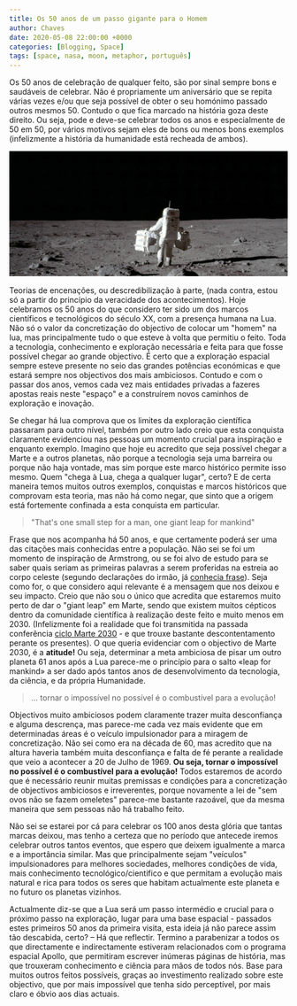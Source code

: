 ```yaml
---
title: Os 50 anos de um passo gigante para o Homem
author: Chaves
date: 2020-05-08 22:00:00 +0000
categories: [Blogging, Space]
tags: [space, nasa, moon, metaphor, português]
---
```


Os 50 anos de celebração de qualquer feito, são por sinal sempre bons e saudáveis de celebrar. Não é propriamente um aniversário que se repita várias vezes e/ou que seja possível de obter o seu homónimo passado outros mesmos 50. Contudo o que fica marcado na história goza deste direito. Ou seja, pode e deve-se celebrar todos os anos e especialmente de 50 em 50, por vários motivos sejam eles de bons ou menos bons exemplos (infelizmente a história da humanidade está recheada de ambos).

![moon_walk](/assets/img/posts/moon_walk.jpg)

Teorias de encenações, ou descredibilização à parte, (nada contra, estou só a partir do princípio da veracidade dos acontecimentos). Hoje celebramos os 50 anos do que considero ter sido um dos marcos científicos e tecnológicos do século XX, com a presença humana na Lua. Não só o valor da concretização do objectivo de colocar um "homem" na lua, mas principalmente tudo o que esteve à volta que permitiu o feito. Toda a tecnologia, conhecimento e exploração necessária e feita para que fosse possível chegar ao grande objectivo. É certo que a exploração espacial sempre esteve presente no seio das grandes potências económicas e que estará sempre nos objectivos dos mais ambiciosos. Contudo e com o passar dos anos, vemos cada vez mais entidades privadas a fazeres apostas reais neste "espaço" e a construírem novos caminhos de exploração e inovação.

Se chegar há lua comprova que os limites da exploração científica passaram para outro nível, também por outro lado creio que esta conquista claramente evidenciou nas pessoas um momento crucial para inspiração e enquanto exemplo. Imagino que hoje eu acredito que seja possível chegar a Marte e a outros planetas, não porque a tecnologia seja uma barreira ou porque não haja vontade, mas sim porque este marco histórico permite isso mesmo. Quem "chega à Lua, chega a qualquer lugar", certo? E de certa maneira temos muitos outros exemplos, conquistas e marcos históricos que comprovam esta teoria, mas não há como negar, que sinto que a origem está fortemente confinada a esta conquista em particular.

>"That's one small step for a man, one giant leap for mankind"

Frase que nos acompanha há 50 anos, e que certamente poderá ser uma das citações mais conhecidas entre a população. Não sei se foi um momento de inspiração de Armstrong, ou se foi alvo de estudo para se saber quais seriam as primeiras palavras a serem proferidas na estreia ao corpo celeste (segundo declarações do irmão, já [conhecia frase](https://www.space.com/15519-neil-armstrong-man-moon.html)). Seja como for, o que considero aqui relevante é a mensagem que nos deixou e seu impacto. Creio que não sou o único que acredita que estaremos muito perto de dar o "giant leap" em Marte, sendo que existem muitos cépticos dentro da comunidade científica à realização deste feito e muito menos em 2030. (Infelizmente foi a realidade que foi transmitida na passada conferência [ciclo Marte 2030](http://divulgacao.iastro.pt/pt/2018/07/06/marte-2030/) - e que trouxe bastante descontentamento perante os presentes). O que queria evidenciar com o objectivo de Marte 2030, é a **atitude!** Ou seja, determinar a meta ambiciosa de pisar um outro planeta 61 anos após a Lua parece-me o princípio para o salto «leap for mankind» a ser dado após tantos anos de desenvolvimento da tecnologia, da ciência, e da própria Humanidade.

>... tornar o impossível no possível é o combustível para a evolução!

Objectivos muito ambiciosos podem claramente trazer muita desconfiança e alguma descrença, mas parece-me cada vez mais evidente que em determinadas áreas é o veículo impulsionador para a miragem de concretização. Não sei como era na década de 60, mas acredito que na altura haveria também muita desconfiança e falta de fé perante a realidade que veio a acontecer a 20 de Julho de 1969. **Ou seja, tornar o impossível no possível é o combustível para a evolução!** Todos estaremos de acordo que é necessário reunir muitas premissas e condições para a concretização de objectivos ambiciosos e irreverentes, porque novamente a lei de "sem ovos não se fazem omeletes" parece-me bastante razoável, que da mesma maneira que sem pessoas não há trabalho feito.

Não sei se estarei por cá para celebrar os 100 anos desta glória que tantas marcas deixou, mas tenho a certeza que no período que antecede iremos celebrar outros tantos eventos, que espero que deixem igualmente a marca e a importância similar. Mas que principalmente sejam "veículos" impulsionadores para melhores sociedades, melhores condições de vida, mais conhecimento tecnológico/cientifico e que permitam a evolução mais natural e rica para todos os seres que habitam actualmente este planeta e no futuro os planetas vizinhos.

Actualmente diz-se que a Lua será um passo intermédio e crucial para o próximo passo na exploração, lugar para uma base espacial - passados estes primeiros 50 anos da primeira visita, esta ideia já não parece assim tão descabida, certo? – Há que reflectir. Termino a parabenizar a todos os que directamente e indirectamente estiveram relacionados com o programa espacial Apollo, que permitiram escrever inúmeras páginas de história, mas que trouxeram conhecimento e ciência para mãos de todos nós. Base para muitos outros feitos possíveis, graças ao investimento realizado sobre este objectivo, que por mais impossível que tenha sido perceptível, por mais claro e óbvio aos dias actuais.